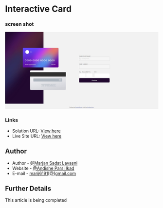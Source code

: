 # Interactive Card
 


### screen shot

![Screen Shot](./SCREENSHOT.JPG)

### Links

- Solution URL: [View here](https://github.com/morvarid61/interactive-card)
- Live Site URL: [View here](https://morvarid61.github.io/interactive-card/)

## Author

- Author - [@Marjan Sadat Lavasni](https://github.com/morvarid61)
- Website - [@Andishe Parsi Ikad](https://andishehparsi.ir/)
- E-mail - [marij6191[@]gmail.com](mailto:marij6191@gmail.com)

## Further Details

This article is being completed
